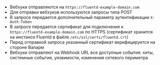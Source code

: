 * Вебхуки отправляются на `https://fluentd-example-domain.com`
* Для отправки вебхуков используются запросы типа POST
* В запросе передается дополнительный параметр аутентификации `X-Auth-Token`
* В запросе передается сертификат для подключения к `https://fluentd-example-domain.com` по HTTPS (сертификат хранится на инстансе Fluentd в файле `/etc/ssl/certs/fluentd.crt`)
* Перед отправкой запроса указанный сертификат верифицируется на стороне Валарм
* Вебхуки отправляют на Webhook URL все доступные события: хиты, системные события, уязвимости, изменения сетевого периметра